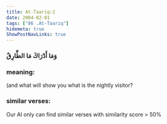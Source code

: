 ```yaml
---
title: At-Taariq:2
date: 2004-02-01
tags: ["86 .At-Taariq"]
hidemeta: true 
ShowPostNavLinks: true 
---
```

### وَمَا أَدْرَاكَ مَا الطَّارِقُ
### meaning: 
(and what will show you what is the nightly visitor?
### similar verses: 

Our AI only can find similar verses with similarity score > 50% 




